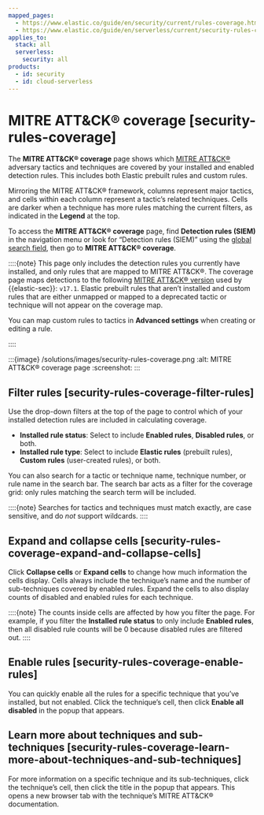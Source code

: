 ```yaml
---
mapped_pages:
  - https://www.elastic.co/guide/en/security/current/rules-coverage.html
  - https://www.elastic.co/guide/en/serverless/current/security-rules-coverage.html
applies_to:
  stack: all
  serverless:
    security: all
products:
  - id: security
  - id: cloud-serverless
---
```


# MITRE ATT&CK® coverage [security-rules-coverage]

The **MITRE ATT&CK® coverage** page shows which [MITRE ATT&CK®](https://attack.mitre.org) adversary tactics and techniques are covered by your installed and enabled detection rules. This includes both Elastic prebuilt rules and custom rules.

Mirroring the MITRE ATT&CK® framework, columns represent major tactics, and cells within each column represent a tactic’s related techniques. Cells are darker when a technique has more rules matching the current filters, as indicated in the **Legend** at the top.

To access the **MITRE ATT&CK® coverage** page, find **Detection rules (SIEM)** in the navigation menu or look for “Detection rules (SIEM)” using the [global search field](/explore-analyze/find-and-organize/find-apps-and-objects.md), then go to **MITRE ATT&CK® coverage**.

::::{note}
This page only includes the detection rules you currently have installed, and only rules that are mapped to MITRE ATT&CK®. The coverage page maps detections to the following [MITRE ATT&CK® version](https://attack.mitre.org/resources/updates/updates-april-2025) used by {{elastic-sec}}: `v17.1`. Elastic prebuilt rules that aren’t installed and custom rules that are either unmapped or mapped to a deprecated tactic or technique will not appear on the coverage map.

You can map custom rules to tactics in **Advanced settings** when creating or editing a rule.

::::


:::{image} /solutions/images/security-rules-coverage.png
:alt: MITRE ATT&CK® coverage page
:screenshot:
:::


## Filter rules [security-rules-coverage-filter-rules]

Use the drop-down filters at the top of the page to control which of your installed detection rules are included in calculating coverage.

* **Installed rule status**: Select to include **Enabled rules**, **Disabled rules**, or both.
* **Installed rule type**: Select to include **Elastic rules** (prebuilt rules), **Custom rules** (user-created rules), or both.

You can also search for a tactic or technique name, technique number, or rule name in the search bar. The search bar acts as a filter for the coverage grid: only rules matching the search term will be included.

::::{note}
Searches for tactics and techniques must match exactly, are case sensitive, and do *not* support wildcards.
::::



## Expand and collapse cells [security-rules-coverage-expand-and-collapse-cells]

Click **Collapse cells** or **Expand cells** to change how much information the cells display. Cells always include the technique’s name and the number of sub-techniques covered by enabled rules. Expand the cells to also display counts of disabled and enabled rules for each technique.

::::{note}
The counts inside cells are affected by how you filter the page. For example, if you filter the **Installed rule status** to only include **Enabled rules**, then all disabled rule counts will be 0 because disabled rules are filtered out.
::::



## Enable rules [security-rules-coverage-enable-rules]

You can quickly enable all the rules for a specific technique that you’ve installed, but not enabled. Click the technique’s cell, then click **Enable all disabled** in the popup that appears.


## Learn more about techniques and sub-techniques [security-rules-coverage-learn-more-about-techniques-and-sub-techniques]

For more information on a specific technique and its sub-techniques, click the technique’s cell, then click the title in the popup that appears. This opens a new browser tab with the technique’s MITRE ATT&CK® documentation.
